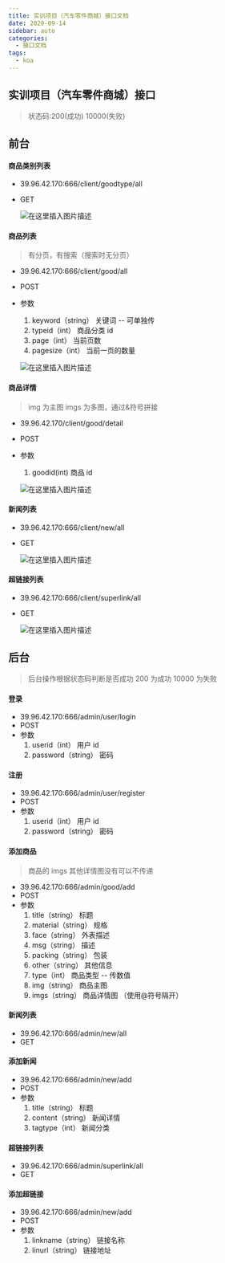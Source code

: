 ```yaml
---
title: 实训项目（汽车零件商城）接口文档
date: 2020-09-14
sidebar: auto
categories:
  - 接口文档
tags:
  - koa
---
```


## 实训项目（汽车零件商城）接口

> 状态码:200(成功) 10000(失败)

## 前台

#### 商品类别列表

- 39.96.42.170:666/client/goodtype/all
- GET

  ![在这里插入图片描述](https://img-blog.csdnimg.cn/20200915110314279.png?x-oss-process=image/watermark,type_ZmFuZ3poZW5naGVpdGk,shadow_10,text_aHR0cHM6Ly9ibG9nLmNzZG4ubmV0L3dlaXhpbl80NjI0MDE2Mg==,size_16,color_FFFFFF,t_70#pic_center)

#### 商品列表

> 有分页，有搜索（搜索时无分页）

- 39.96.42.170:666/client/good/all
- POST
- 参数

  1. keyword（string） 关键词 -- 可单独传
  2. typeid（int） 商品分类 id
  3. page（int） 当前页数
  4. pagesize（int） 当前一页的数量

  ![在这里插入图片描述](https://img-blog.csdnimg.cn/20200915105246856.png?x-oss-process=image/watermark,type_ZmFuZ3poZW5naGVpdGk,shadow_10,text_aHR0cHM6Ly9ibG9nLmNzZG4ubmV0L3dlaXhpbl80NjI0MDE2Mg==,size_16,color_FFFFFF,t_70#pic_center)

#### 商品详情

> img 为主图 imgs 为多图，通过&符号拼接

- 39.96.42.170/client/good/detail
- POST
- 参数

  1. goodid(int) 商品 id

  ![在这里插入图片描述](https://img-blog.csdnimg.cn/20200921100658233.png?x-oss-process=image/watermark,type_ZmFuZ3poZW5naGVpdGk,shadow_10,text_aHR0cHM6Ly9ibG9nLmNzZG4ubmV0L3dlaXhpbl80NjI0MDE2Mg==,size_16,color_FFFFFF,t_70#pic_center)

#### 新闻列表

- 39.96.42.170:666/client/new/all
- GET

  ![在这里插入图片描述](https://img-blog.csdnimg.cn/20200915105516592.png?x-oss-process=image/watermark,type_ZmFuZ3poZW5naGVpdGk,shadow_10,text_aHR0cHM6Ly9ibG9nLmNzZG4ubmV0L3dlaXhpbl80NjI0MDE2Mg==,size_16,color_FFFFFF,t_70#pic_center)

#### 超链接列表

- 39.96.42.170:666/client/superlink/all
- GET

  ![在这里插入图片描述](https://img-blog.csdnimg.cn/20200915105645167.png?x-oss-process=image/watermark,type_ZmFuZ3poZW5naGVpdGk,shadow_10,text_aHR0cHM6Ly9ibG9nLmNzZG4ubmV0L3dlaXhpbl80NjI0MDE2Mg==,size_16,color_FFFFFF,t_70#pic_center)

## 后台

> 后台操作根据状态码判断是否成功 200 为成功 10000 为失败

#### 登录

- 39.96.42.170:666/admin/user/login
- POST
- 参数
  1. userid（int） 用户 id
  2. password（string） 密码

#### 注册

- 39.96.42.170:666/admin/user/register
- POST
- 参数
  1. userid（int） 用户 id
  2. password（string） 密码

#### 添加商品

> 商品的 imgs 其他详情图没有可以不传递

- 39.96.42.170:666/admin/good/add
- POST
- 参数
  1. title（string） 标题
  2. material（string） 规格
  3. face（string） 外表描述
  4. msg（string） 描述
  5. packing（string） 包装
  6. other（string） 其他信息
  7. type（int） 商品类型 -- 传数值
  8. img（string） 商品主图
  9. imgs（string） 商品详情图 （使用@符号隔开）

#### 新闻列表

- 39.96.42.170:666/admin/new/all
- GET

#### 添加新闻

- 39.96.42.170:666/admin/new/add
- POST
- 参数
  1. title（string） 标题
  2. content（string） 新闻详情
  3. tagtype（int） 新闻分类

#### 超链接列表

- 39.96.42.170:666/admin/superlink/all
- GET

#### 添加超链接

- 39.96.42.170:666/admin/new/add
- POST
- 参数
  1. linkname（string） 链接名称
  2. linurl（string） 链接地址
